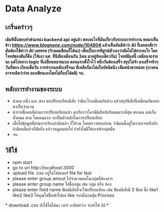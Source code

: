 # Data Analyze

## เกริ่นคร่าวๆ

#### เดิมทีนั้นชอบทำตำแหน่ง backend api อยู่แล้ว ชอบอะไรที่มันเกี่ยวกับระบบการทำงาน พอมาเห็นข่าว https://www.blognone.com/node/104804 แล้วเห็นมันมีคำว่า AI ก็เลยสงสัยว่ามันต้องใช้คำว่า AI เลยหรอ (จ้างผมเขียนก็ได้นะ) เพื่อเป็นการพิสูจน์ตัวเองว่ามันไม่ได้ยากอะไร โดยโจทย์ของมันก็คือ (ให้เอา นศ. ที่นิสัยเหมือนกัน 3คน มาอยู่ห้องเดียวกัน) โจทย์มีแค่นี้ เหมือนจะง่ายนะ แต่ไปอยาก logic ที่เปลี่ยนหลายแบบ ตอนแรกตั้งใจไว้ หนึ่งวันต้องเสร็จ สรุปไม่จ้า มาเสร็จจริงๆ วันที่สอง เกือบเต็มวัน การทำงานหลักเสร็จนะ ที่เหลือก็มาไล่เก็บบัคนิดนึง เพิ่มหน้าตาหน่อย (บางคนอาจจะคิดว่าง่าย ลองเขียนเองโดยไม่ก็อปโค้ดดิ) จบ.

## หลักการทำงานของระบบ

* นำคน หนึ่ง และ สอง มาเปรียบเทียบนิสัย ว่ามีอะไรเหมือนกันบ้าง แล้วสรุปนิสัยที่เหมือนกันออกมาเป็นจำนวน
* นำรายชื่อคนที่ผ่านการเปรียบเทียบแล้ว มาเรียงว่าใครมีนิสัยเข้ากับคนแรกที่สุด สองคน แต่เก็บทั้งหมด สาม โดยคนแรก จะเป็นตัวหลักในการเปรียบเทียบ
* เมื่อได้ข้อมูลที่ผ่านการเรียงลำดับแล้ว ก็ให้วน โดยตรวจสอบก่อน ว่ามีคนนี้อยู่ในรายการหรือยัง ถ้ามีคนนี้แล้วก็ตัดทิ้ง แล้ววนดูคนต่อไป ถ้ายังไม่มีให้เอาเข้ากลุ่มนั้น
* จบ.

## วิธีใช้

* npm start
* go to url http://localhost:3000
* upload file .csv อยู่ในโฟลเดอร์ file for test
* please enter group amout ใส่จำนวนคนในกลุ่มที่ต้องการ
* please enter group name ใส่ชื่อกลุ่ม เช่น กลุ่ม หรือ ห้อง
* please enter field name ฟิลด์นิสัยที่จะให้เปรียบเทียบ เช่น  ฟิลด์นิสัยมี 3 ฟิลด์ ชื่อ like1 like2 like3 ให้คุณใส่ชื่อเข้าไปแค่ like จากนั้นกดปุ่ม Process

\* download .csv ยังใช้ไม่ได้นะ เสาร์ อาทิตย์ว่าง จะทำให้ อิอิ \*